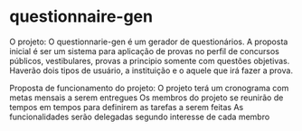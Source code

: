 questionnaire-gen
=================

O projeto: O questionnarie-gen é um gerador de questionários. A proposta inicial é ser um sistema para aplicação de provas no perfil de concursos públicos, vestibulares, provas a principio somente com questões objetivas. Haverão dois tipos de usuário, a instituição e o aquele que irá fazer a prova.

Proposta de funcionamento do projeto: O projeto terá um cronograma com metas mensais a serem entregues Os membros do projeto se reunirão de tempos em tempos para definirem as tarefas a serem feitas As funcionalidades serão delegadas segundo interesse de cada membro
